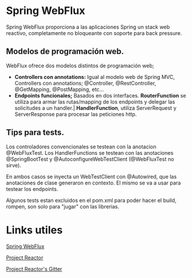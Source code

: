 
# Spring WebFlux
Spring WebFlux proporciona a las aplicaciones Spring un stack web reactivo, completamente no bloqueante con soporte para back pressure. 

## Modelos de programación web.
WebFlux ofrece dos modelos distintos de programación web; 

* **Controllers con annotations:** Igual al modelo web de Spring MVC, Controllers con annotations; @Controller, @RestController, @GetMapping, @PostMapping, etc...
* **Endpoints funcionales;** Basados en dos interfaces. **RouterFunction** se utiliza para armar las rutas/mapping de los endpoints y delegar las solicitudes a un handler.| **HandlerFunction**, utiliza ServerRequest y ServerResponse para procesar las peticiones http.

## Tips para tests.

Los controladores convencionales se testean con la anotacion @WebFluxTest.
Los HandlerFunctions se testean con las anotaciones @SpringBootTest y @AutoconfigureWebTestClient (@WebFluxTest no sirve).

En ambos casos se inyecta un WebTestClient con @Autowired, que las anotaciones de clase generaron en contexto. El mismo se va a usar para testear los endpoints.

Algunos tests estan excluidos en el pom.xml para poder hacer el build, rompen, son solo para "jugar" con las librerias.

# Links utiles
 
[Spring WebFlux](https://docs.spring.io/spring-framework/docs/current/spring-framework-reference/web-reactive.html)

[Project Reactor](https://projectreactor.io/)

[Project Reactor's Gitter](https://gitter.im/reactor/reactor)
